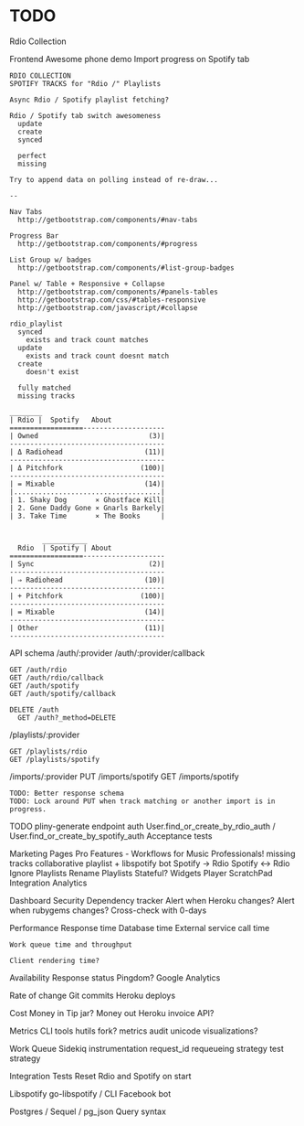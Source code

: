 # TODO
Rdio
  Collection

Frontend
  Awesome phone demo
    Import progress on Spotify tab

    RDIO COLLECTION
    SPOTIFY TRACKS for "Rdio /" Playlists

    Async Rdio / Spotify playlist fetching?

    Rdio / Spotify tab switch awesomeness
      update
      create
      synced

      perfect
      missing

    Try to append data on polling instead of re-draw...

    --

    Nav Tabs
      http://getbootstrap.com/components/#nav-tabs

    Progress Bar
      http://getbootstrap.com/components/#progress

    List Group w/ badges
      http://getbootstrap.com/components/#list-group-badges

    Panel w/ Table + Responsive + Collapse
      http://getbootstrap.com/components/#panels-tables
      http://getbootstrap.com/css/#tables-responsive
      http://getbootstrap.com/javascript/#collapse

    rdio_playlist
      synced
        exists and track count matches
      update
        exists and track count doesnt match
      create
        doesn't exist

      fully matched
      missing tracks

    ________
    | Rdio |  Spotify   About
    ==================--------------------
    | Owned                           (3)|
    --------------------------------------
    | Δ Radiohead                    (11)|
    --------------------------------------
    | Δ Pitchfork                   (100)|
    --------------------------------------
    | = Mixable                      (14)|
    |....................................|
    | 1. Shaky Dog       ⨯ Ghostface Kill|
    | 2. Gone Daddy Gone ⨯ Gnarls Barkely|
    | 3. Take Time       ⨯ The Books     |


            ___________
      Rdio  | Spotify | About
    ==================--------------------
    | Sync                            (2)|
    --------------------------------------
    | ⇒ Radiohead                    (10)|
    --------------------------------------
    | + Pitchfork                   (100)|
    --------------------------------------
    | = Mixable                      (14)|
    --------------------------------------
    | Other                          (11)|
    --------------------------------------



API schema
  /auth/:provider
  /auth/:provider/callback

    GET /auth/rdio
    GET /auth/rdio/callback
    GET /auth/spotify
    GET /auth/spotify/callback

    DELETE /auth
      GET /auth?_method=DELETE

  /playlists/:provider

    GET /playlists/rdio
    GET /playlists/spotify

  /imports/:provider
    PUT /imports/spotify
    GET /imports/spotify

    TODO: Better response schema
    TODO: Lock around PUT when track matching or another import is in progress.


  TODO
    pliny-generate endpoint auth
    User.find_or_create_by_rdio_auth / User.find_or_create_by_spotify_auth
    Acceptance tests

  Marketing Pages
    Pro Features - Workflows for Music Professionals!
      missing tracks
        collaborative playlist + libspotify bot
      Spotify -> Rdio
      Spotify <-> Rdio
      Ignore Playlists
      Rename Playlists
        Stateful?
      Widgets
      Player
      ScratchPad Integration
      Analytics

Dashboard
  Security
    Dependency tracker
    Alert when Heroku changes?
    Alert when rubygems changes?
    Cross-check with 0-days

  Performance
    Response time
      Database time
      External service call time

    Work queue time and throughput

    Client rendering time?

  Availability
    Response status
    Pingdom?
    Google Analytics

  Rate of change
    Git commits
    Heroku deploys

  Cost
    Money in
      Tip jar?
    Money out
      Heroku invoice API?

Metrics
  CLI tools
    hutils fork?
    metrics audit
    unicode visualizations?

Work Queue
  Sidekiq
    instrumentation
      request_id
    requeueing strategy
    test strategy

Integration Tests
  Reset Rdio and Spotify on start

Libspotify
  go-libspotify / CLI
  Facebook bot

Postgres / Sequel / pg_json
  Query syntax


